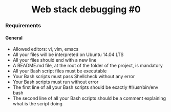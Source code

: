 <h1 align="center">Web stack debugging #0</h1>

### Requirements
#### General
* Allowed editors: vi, vim, emacs
* All your files will be interpreted on Ubuntu 14.04 LTS
* All your files should end with a new line
* A README.md file, at the root of the folder of the project, is mandatory
* All your Bash script files must be executable
* Your Bash scripts must pass Shellcheck without any error
* Your Bash scripts must run without error
* The first line of all your Bash scripts should be exactly #!/usr/bin/env bash
* The second line of all your Bash scripts should be a comment explaining what is the script doing
